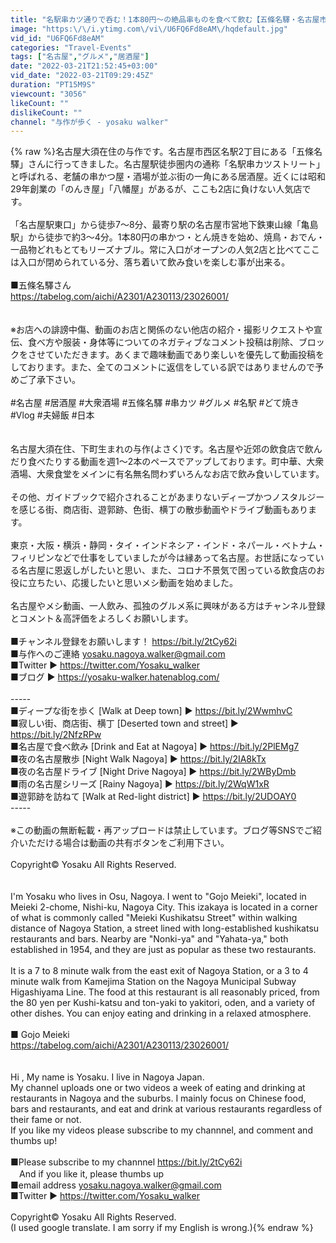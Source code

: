 ```yaml
---
title: "名駅串カツ通りで呑む！1本80円～の絶品串ものを食べて飲む【五條名驛・名古屋市西区】 Drinking and Eating at Japanese style pub., Nagoya Japan."
image: "https:\/\/i.ytimg.com\/vi\/U6FQ6Fd8eAM\/hqdefault.jpg"
vid_id: "U6FQ6Fd8eAM"
categories: "Travel-Events"
tags: ["名古屋","グルメ","居酒屋"]
date: "2022-03-21T21:52:45+03:00"
vid_date: "2022-03-21T09:29:45Z"
duration: "PT15M9S"
viewcount: "3056"
likeCount: ""
dislikeCount: ""
channel: "与作が歩く - yosaku walker"
---
```

{% raw %}名古屋大須在住の与作です。名古屋市西区名駅2丁目にある「五條名驛」さんに行ってきました。名古屋駅徒歩圏内の通称「名駅串カツストリート」と呼ばれる、老舗の串かつ屋・酒場が並ぶ街の一角にある居酒屋。近くには昭和29年創業の「のんき屋」「八幡屋」があるが、ここも2店に負けない人気店です。<br /><br />「名古屋駅東口」から徒歩7～8分、最寄り駅の名古屋市営地下鉄東山線「亀島駅」から徒歩で約3～4分。1本80円の串かつ・とん焼きを始め、焼鳥・おでん・一品物どれもとてもリーズナブル。常に入口がオープンの人気2店と比べてここは入口が閉められている分、落ち着いて飲み食いを楽しむ事が出来る。<br /><br />■五條名驛さん<br /><a rel="nofollow" target="blank" href="https://tabelog.com/aichi/A2301/A230113/23026001/">https://tabelog.com/aichi/A2301/A230113/23026001/</a><br /><br /><br />※お店への誹謗中傷、動画のお店と関係のない他店の紹介・撮影リクエストや宣伝、食べ方や服装・身体等についてのネガティブなコメント投稿は削除、ブロックをさせていただきます。あくまで趣味動画であり楽しいを優先して動画投稿をしております。また、全てのコメントに返信をしている訳ではありませんので予めご了承下さい。<br /><br />#名古屋 #居酒屋 #大衆酒場  #五條名驛 #串カツ #グルメ #名駅 #どて焼き #Vlog #夫婦飯 #日本<br /><br /><br />名古屋大須在住、下町生まれの与作(よさく)です。名古屋や近郊の飲食店で飲んだり食べたりする動画を週1～2本のペースでアップしております。町中華、大衆酒場、大衆食堂をメインに有名無名問わずいろんなお店で飲み食いしています。<br /><br />その他、ガイドブックで紹介されることがあまりないディープかつノスタルジーを感じる街、商店街、遊郭跡、色街、横丁の散歩動画やドライブ動画もあります。<br /><br />東京・大阪・横浜・静岡・タイ・インドネシア・インド・ネパール・ベトナム・フィリピンなどで仕事をしていましたが今は縁あって名古屋。お世話になっている名古屋に恩返しがしたいと思い、また、コロナ不景気で困っている飲食店のお役に立ちたい、応援したいと思いメシ動画を始めました。<br /><br />名古屋やメシ動画、一人飲み、孤独のグルメ系に興味がある方はチャンネル登録とコメント＆高評価をよろしくお願いします。<br /><br />■チャンネル登録をお願いします！ <a rel="nofollow" target="blank" href="https://bit.ly/2tCy62i">https://bit.ly/2tCy62i</a><br />■与作へのご連絡 yosaku.nagoya.walker@gmail.com<br />■Twitter ► <a rel="nofollow" target="blank" href="https://twitter.com/Yosaku_walker">https://twitter.com/Yosaku_walker</a><br />■ブログ ► <a rel="nofollow" target="blank" href="https://yosaku-walker.hatenablog.com/">https://yosaku-walker.hatenablog.com/</a><br /><br />-----<br />■ディープな街を歩く [Walk at Deep town] ► <a rel="nofollow" target="blank" href="https://bit.ly/2WwmhvC">https://bit.ly/2WwmhvC</a><br />■寂しい街、商店街、横丁 [Deserted town and street] ► <a rel="nofollow" target="blank" href="https://bit.ly/2NfzRPw">https://bit.ly/2NfzRPw</a><br />■名古屋で食べ飲み [Drink and Eat at Nagoya] ► <a rel="nofollow" target="blank" href="https://bit.ly/2PlEMg7">https://bit.ly/2PlEMg7</a><br />■夜の名古屋散歩 [Night Walk Nagoya] ► <a rel="nofollow" target="blank" href="https://bit.ly/2IA8kTx">https://bit.ly/2IA8kTx</a><br />■夜の名古屋ドライブ [Night Drive Nagoya] ► <a rel="nofollow" target="blank" href="https://bit.ly/2WByDmb">https://bit.ly/2WByDmb</a><br />■雨の名古屋シリーズ [Rainy Nagoya] ► <a rel="nofollow" target="blank" href="https://bit.ly/2WqW1xR">https://bit.ly/2WqW1xR</a><br />■遊郭跡を訪ねて [Walk at Red-light district] ► <a rel="nofollow" target="blank" href="https://bit.ly/2UDOAY0">https://bit.ly/2UDOAY0</a><br />-----<br /><br />※この動画の無断転載・再アップロードは禁止しています。ブログ等SNSでご紹介いただける場合は動画の共有ボタンをご利用下さい。<br /><br />Copyright© Yosaku All Rights Reserved.<br /><br /><br />I'm Yosaku who lives in Osu, Nagoya. I went to &quot;Gojo Meieki&quot;, located in Meieki 2-chome, Nishi-ku, Nagoya City. This izakaya is located in a corner of what is commonly called &quot;Meieki Kushikatsu Street&quot; within walking distance of Nagoya Station, a street lined with long-established kushikatsu restaurants and bars. Nearby are &quot;Nonki-ya&quot; and &quot;Yahata-ya,&quot; both established in 1954, and they are just as popular as these two restaurants.<br /><br />It is a 7 to 8 minute walk from the east exit of Nagoya Station, or a 3 to 4 minute walk from Kamejima Station on the Nagoya Municipal Subway Higashiyama Line. The food at this restaurant is all reasonably priced, from the 80 yen per Kushi-katsu and ton-yaki to yakitori, oden, and a variety of other dishes. You can enjoy eating and drinking in a relaxed atmosphere.<br /><br />■ Gojo Meieki<br /><a rel="nofollow" target="blank" href="https://tabelog.com/aichi/A2301/A230113/23026001/">https://tabelog.com/aichi/A2301/A230113/23026001/</a><br /><br /><br />Hi , My name is Yosaku. I live in Nagoya Japan.<br />My channel uploads one or two videos a week of eating and drinking at restaurants in Nagoya and the suburbs. I mainly focus on Chinese food, bars and restaurants, and eat and drink at various restaurants regardless of their fame or not.<br />If you like my videos please subscribe to my channnel, and comment and thumbs up!<br /><br />■Please subscribe to my channnel <a rel="nofollow" target="blank" href="https://bit.ly/2tCy62i">https://bit.ly/2tCy62i</a><br />　And if you like it, please thumbs up<br />■email address yosaku.nagoya.walker@gmail.com<br />■Twitter ► <a rel="nofollow" target="blank" href="https://twitter.com/Yosaku_walker">https://twitter.com/Yosaku_walker</a><br /><br />Copyright© Yosaku All Rights Reserved.<br />(I used google translate. I am sorry if my English is wrong.){% endraw %}
